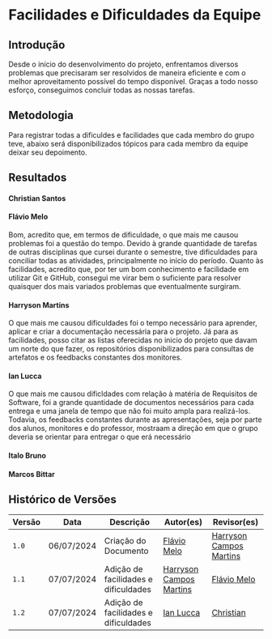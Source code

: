 # Facilidades e Dificuldades da Equipe

## Introdução

Desde o início do desenvolvimento do projeto, enfrentamos diversos problemas que precisaram ser resolvidos de maneira eficiente e com o melhor aproveitamento possível do tempo disponível. Graças a todo nosso esforço, conseguimos concluir todas as nossas tarefas.

## Metodologia

Para registrar todas a dificuldes e facilidades que cada membro do grupo teve, abaixo será disponibilizados tópicos para cada membro da equipe deixar seu depoimento.

## Resultados

#### Christian Santos


#### Flávio Melo
Bom, acredito que, em termos de dificuldade, o que mais me causou problemas foi a questão do tempo. Devido à grande quantidade de tarefas de outras disciplinas que cursei durante o semestre, tive dificuldades para conciliar todas as atividades, principalmente no início do período. Quanto às facilidades, acredito que, por ter um bom conhecimento e facilidade em utilizar Git e GitHub, consegui me virar bem o suficiente para resolver quaisquer dos mais variados problemas que eventualmente surgiram.

#### Harryson Martins

O que mais me causou dificuldades foi o tempo necessário para aprender, aplicar e criar a documentação necessária para o projeto. Já para as facilidades, posso citar as listas oferecidas no inicio do projeto que davam um norte do que fazer, os repositórios disponibilizados para consultas de artefatos e os feedbacks constantes dos monitores.

#### Ian Lucca
O que mais me causou dificldades com relação à matéria de Requisitos de Software, foi a grande quantidade de documentos necessários para cada entrega e uma janela de tempo que não foi muito ampla para realizá-los. Todavia, os feedbacks constantes durante as apresentações, seja por parte dos alunos, monitores e do professor, mostraam a direção em que o grupo deveria se orientar para entregar o que erá necessário

#### Italo Bruno


#### Marcos Bittar


## Histórico de Versões

| Versão | Data   | Descrição | Autor(es) | Revisor(es)     |
| ------ | ---------- | ---------------- | ------------------ | ----------- |
| `1.0`    | 06/07/2024 | Criação do Documento | [Flávio Melo](https://github.com/flavioovatsug) | [Harryson Campos Martins](https://github.com/harry-cmartin)|
|`1.1`|07/07/2024| Adição de facilidades e dificuldades |[Harryson Campos Martins](https://github.com/harry-cmartin)|[Flávio Melo](https://github.com/flavioovatsug)|
|`1.2`|07/07/2024| Adição de facilidades e dificuldades |[Ian Lucca](https://github.com/IanLucca12)|[Christian](https://github.com/crstyhs)|
